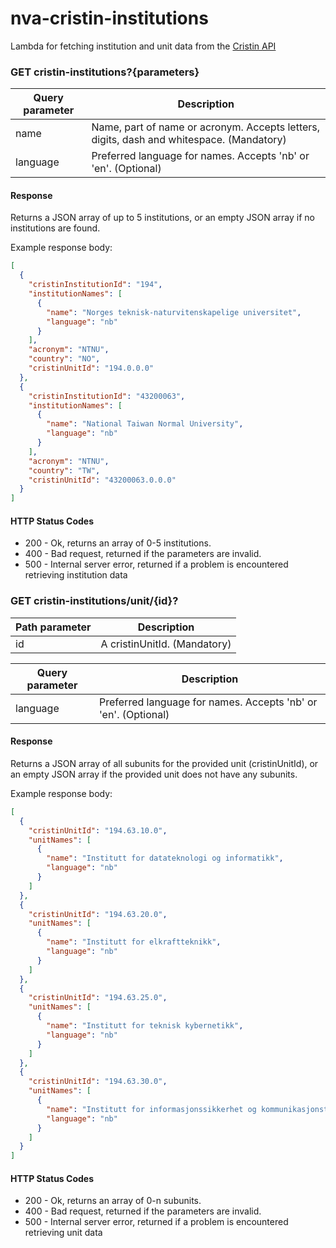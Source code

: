 # nva-cristin-institutions

Lambda for fetching institution and unit data from the [Cristin API](https://api.cristin.no/v2/doc/index.html)


### GET cristin-institutions?{parameters}

| Query parameter | Description |
| ------ | ------ |
| name | Name, part of name or acronym. Accepts letters, digits, dash and whitespace. (Mandatory) |
| language | Preferred language for names. Accepts 'nb' or 'en'. (Optional) |


#### Response

Returns a JSON array of up to 5 institutions, or an empty JSON array if no institutions are found.

Example response body:

```json
[
  {
    "cristinInstitutionId": "194",
    "institutionNames": [
      {
        "name": "Norges teknisk-naturvitenskapelige universitet",
        "language": "nb"
      }
    ],
    "acronym": "NTNU",
    "country": "NO",
    "cristinUnitId": "194.0.0.0"
  },
  {
    "cristinInstitutionId": "43200063",
    "institutionNames": [
      {
        "name": "National Taiwan Normal University",
        "language": "nb"
      }
    ],
    "acronym": "NTNU",
    "country": "TW",
    "cristinUnitId": "43200063.0.0.0"
  }
]
```


#### HTTP Status Codes

* 200 - Ok, returns an array of 0-5 institutions.
* 400 - Bad request, returned if the parameters are invalid.
* 500 - Internal server error, returned if a problem is encountered retrieving institution data


### GET cristin-institutions/unit/{id}?

| Path parameter | Description |
| ------ | ------ |
| id | A cristinUnitId. (Mandatory) |

| Query parameter | Description |
| ------ | ------ |
| language | Preferred language for names. Accepts 'nb' or 'en'. (Optional) |


#### Response

Returns a JSON array of all subunits for the provided unit (cristinUnitId), or an empty JSON array if the provided unit does not have any subunits.

Example response body:

```json
[
  {
    "cristinUnitId": "194.63.10.0",
    "unitNames": [
      {
        "name": "Institutt for datateknologi og informatikk",
        "language": "nb"
      }
    ]
  },
  {
    "cristinUnitId": "194.63.20.0",
    "unitNames": [
      {
        "name": "Institutt for elkraftteknikk",
        "language": "nb"
      }
    ]
  },
  {
    "cristinUnitId": "194.63.25.0",
    "unitNames": [
      {
        "name": "Institutt for teknisk kybernetikk",
        "language": "nb"
      }
    ]
  },
  {
    "cristinUnitId": "194.63.30.0",
    "unitNames": [
      {
        "name": "Institutt for informasjonssikkerhet og kommunikasjonsteknologi",
        "language": "nb"
      }
    ]
  }
]
```


#### HTTP Status Codes

* 200 - Ok, returns an array of 0-n subunits.
* 400 - Bad request, returned if the parameters are invalid.
* 500 - Internal server error, returned if a problem is encountered retrieving unit data